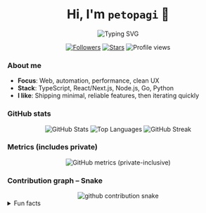 <div align="center">

  <h1>Hi, I'm <code>petopagi</code> 👋</h1>

  <img src="https://readme-typing-svg.demolab.com?font=Menlo&weight=700&size=22&duration=3000&pause=900&center=true&vCenter=true&width=520&lines=Builder.+Open-source+enthusiast.+Always+learning.;Clean+UX+%26+DX+first.;Automate+the+boring+stuff." alt="Typing SVG" />

  <p>
    <a href="https://github.com/petopagi?tab=followers"><img alt="Followers" src="https://img.shields.io/github/followers/petopagi?color=0e75b6&label=Followers&logo=github&style=for-the-badge"></a>
    <a href="https://github.com/petopagi"><img alt="Stars" src="https://img.shields.io/github/stars/petopagi?affiliations=OWNER&color=ffd700&label=Stars&logo=github&style=for-the-badge"></a>
    <img alt="Profile views" src="https://komarev.com/ghpvc/?username=petopagi&color=blueviolet&style=for-the-badge"/>
  </p>

</div>

### About me

- **Focus**: Web, automation, performance, clean UX
- **Stack**: TypeScript, React/Next.js, Node.js, Go, Python
- **I like**: Shipping minimal, reliable features, then iterating quickly

### GitHub stats

<div align="center">

  <picture>
    <source
      srcset="https://github-readme-stats.vercel.app/api?username=petopagi&show_icons=true&hide_border=true&rank_icon=github&count_private=true&include_all_commits=true&theme=github_dark"
      media="(prefers-color-scheme: dark)"
    />
    <img
      src="https://github-readme-stats.vercel.app/api?username=petopagi&show_icons=true&hide_border=true&rank_icon=github&count_private=true&include_all_commits=true"
      alt="GitHub Stats"
    />
  </picture>

  <picture>
    <source
      srcset="https://github-readme-stats.vercel.app/api/top-langs/?username=petopagi&layout=compact&hide_border=true&theme=github_dark"
      media="(prefers-color-scheme: dark)"
    />
    <img
      src="https://github-readme-stats.vercel.app/api/top-langs/?username=petopagi&layout=compact&hide_border=true"
      alt="Top Languages"
    />
  </picture>

  <picture>
    <source
      srcset="https://streak-stats.demolab.com?user=petopagi&theme=github-dark-blue&hide_border=true"
      media="(prefers-color-scheme: dark)"
    />
    <img
      src="https://streak-stats.demolab.com?user=petopagi&hide_border=true"
      alt="GitHub Streak"
    />
  </picture>

</div>

### Metrics (includes private)

<div align="center">

  <img alt="GitHub metrics (private-inclusive)" src="https://raw.githubusercontent.com/petopagi/petopagi/main/assets/metrics.svg" />

</div>

### Contribution graph – Snake

<div align="center">

  <picture>
    <source media="(prefers-color-scheme: dark)" srcset="https://raw.githubusercontent.com/petopagi/petopagi/output/github-snake-dark.svg" />
    <img alt="github contribution snake" src="https://raw.githubusercontent.com/petopagi/petopagi/output/github-snake.svg" />
  </picture>

</div>

<details>
  <summary>Fun facts</summary>

  - I automate repetitive tasks so I never have to do them twice.
  - I prefer minimalism: fewer deps, clearer code, better UX.
  - Always open to interesting collabs — reach out!

</details>



